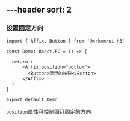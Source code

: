 ---header
sort: 2
---

### 设置固定方向

```tsx
import { Affix, Button } from '@xrkmm/ui-h5'

const Demo: React.FC = () => {

  return (
      <Affix position="bottom">
        <Button>漂浮的按钮</Button>
      </Affix>
  )
}

export default Demo
```
`position`属性可控制固钉固定的方向
